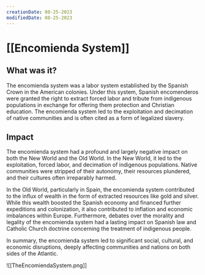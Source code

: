 ```yaml
---
creationDate: 08-25-2023
modifiedDate: 08-25-2023
---
```

# <span id="c"><a>[[Encomienda System]]</a></span>

## <div id="sc">What was it?</div>
The encomienda system was a labor system established by the Spanish Crown in the American colonies. Under this system, Spanish encomenderos were granted the right to extract forced labor and tribute from indigenous populations in exchange for offering them protection and Christian education. The encomienda system led to the exploitation and decimation of native communities and is often cited as a form of legalized slavery.
## <div id="sc">Impact</div>
The encomienda system had a profound and <span id="i">largely negative impact on both the New World and the Old World. In the New World, it led to the exploitation, forced labor, and decimation of indigenous populations. Native communities were stripped of their autonomy, their resources plundered, and their cultures often irreparably harmed.</span>

In the Old World, particularly in Spain, the encomienda system contributed to the influx of wealth in the form of extracted resources like gold and silver. While this wealth boosted the Spanish economy and financed further expeditions and colonization, it also contributed to inflation and economic imbalances within Europe. Furthermore, debates over the morality and legality of the encomienda system had a lasting impact on Spanish law and Catholic Church doctrine concerning the treatment of indigenous people.

In summary, the encomienda system led to significant social, cultural, and economic disruptions, deeply affecting communities and nations on both sides of the Atlantic.

![[TheEncomiendaSystem.png]]